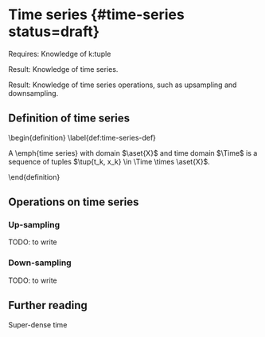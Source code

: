 # Time series {#time-series status=draft}

<div class='requirements' markdown='1'>

Requires: Knowledge of k:tuple

Result: Knowledge of time series.

Result: Knowledge of time series operations, such as upsampling and downsampling.

</div>

## Definition of time series

\begin{definition}  \label{def:time-series-def}

A \emph{time series} with domain $\aset{X}$ and time domain $\Time$ is a sequence of tuples
$\tup{t_k, x_k} \in \Time \times \aset{X}$.

\end{definition}

## Operations on time series

### Up-sampling

TODO: to write


### Down-sampling

TODO: to write


## Further reading

Super-dense time
